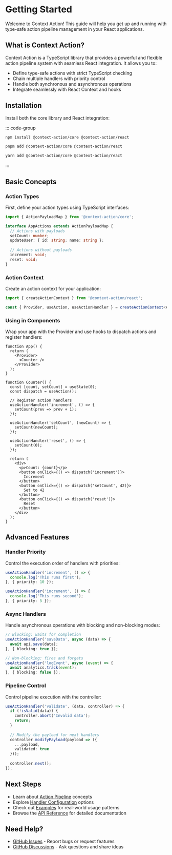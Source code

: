 # Getting Started

Welcome to Context Action! This guide will help you get up and running with type-safe action pipeline management in your React applications.

## What is Context Action?

Context Action is a TypeScript library that provides a powerful and flexible action pipeline system with seamless React integration. It allows you to:

- Define type-safe actions with strict TypeScript checking
- Chain multiple handlers with priority control
- Handle both synchronous and asynchronous operations
- Integrate seamlessly with React Context and hooks

## Installation

Install both the core library and React integration:

::: code-group

```bash [npm]
npm install @context-action/core @context-action/react
```

```bash [pnpm]
pnpm add @context-action/core @context-action/react
```

```bash [yarn]
yarn add @context-action/core @context-action/react
```

:::

## Basic Concepts

### Action Types

First, define your action types using TypeScript interfaces:

```typescript
import { ActionPayloadMap } from '@context-action/core';

interface AppActions extends ActionPayloadMap {
  // Actions with payloads
  setCount: number;
  updateUser: { id: string; name: string };
  
  // Actions without payloads  
  increment: void;
  reset: void;
}
```

### Action Context

Create an action context for your application:

```typescript
import { createActionContext } from '@context-action/react';

const { Provider, useAction, useActionHandler } = createActionContext<AppActions>();
```

### Using in Components

Wrap your app with the Provider and use hooks to dispatch actions and register handlers:

```tsx
function App() {
  return (
    <Provider>
      <Counter />
    </Provider>
  );
}

function Counter() {
  const [count, setCount] = useState(0);
  const dispatch = useAction();

  // Register action handlers
  useActionHandler('increment', () => {
    setCount(prev => prev + 1);
  });

  useActionHandler('setCount', (newCount) => {
    setCount(newCount);
  });

  useActionHandler('reset', () => {
    setCount(0);
  });

  return (
    <div>
      <p>Count: {count}</p>
      <button onClick={() => dispatch('increment')}>
        Increment
      </button>
      <button onClick={() => dispatch('setCount', 42)}>
        Set to 42
      </button>
      <button onClick={() => dispatch('reset')}>
        Reset
      </button>
    </div>
  );
}
```

## Advanced Features

### Handler Priority

Control the execution order of handlers with priorities:

```typescript
useActionHandler('increment', () => {
  console.log('This runs first');
}, { priority: 10 });

useActionHandler('increment', () => {
  console.log('This runs second');
}, { priority: 5 });
```

### Async Handlers

Handle asynchronous operations with blocking and non-blocking modes:

```typescript
// Blocking: waits for completion
useActionHandler('saveData', async (data) => {
  await api.save(data);
}, { blocking: true });

// Non-blocking: fires and forgets
useActionHandler('logEvent', async (event) => {
  await analytics.track(event);
}, { blocking: false });
```

### Pipeline Control

Control pipeline execution with the controller:

```typescript
useActionHandler('validate', (data, controller) => {
  if (!isValid(data)) {
    controller.abort('Invalid data');
    return;
  }
  
  // Modify the payload for next handlers
  controller.modifyPayload(payload => ({
    ...payload,
    validated: true
  }));
  
  controller.next();
});
```

## Next Steps

- Learn about [Action Pipeline](/guide/action-pipeline) concepts
- Explore [Handler Configuration](/guide/handler-configuration) options
- Check out [Examples](/examples/) for real-world usage patterns
- Browse the [API Reference](/api/) for detailed documentation

## Need Help?

- [GitHub Issues](https://github.com/mineclover/context-action/issues) - Report bugs or request features
- [GitHub Discussions](https://github.com/mineclover/context-action/discussions) - Ask questions and share ideas